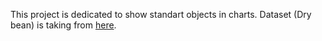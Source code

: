 This project is dedicated to show standart objects in charts. Dataset (Dry bean) is taking from [here](https://archive.ics.uci.edu/ml/datasets/Dry+Bean+Dataset).
